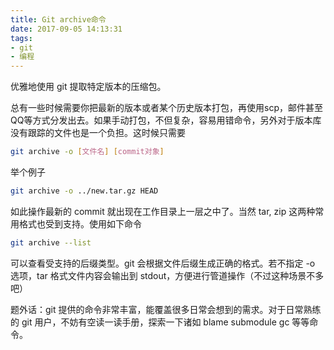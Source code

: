 ```yaml
---
title: Git archive命令
date: 2017-09-05 14:13:31
tags:
- git
- 编程
---
```


优雅地使用 git 提取特定版本的压缩包。

总有一些时候需要你把最新的版本或者某个历史版本打包，再使用scp，邮件甚至QQ等方式分发出去。如果手动打包，不但复杂，容易用错命令，另外对于版本库没有跟踪的文件也是一个负担。这时候只需要

```bash
git archive -o [文件名] [commit对象]
```

举个例子

```bash
git archive -o ../new.tar.gz HEAD
```

如此操作最新的 commit 就出现在工作目录上一层之中了。当然 tar, zip 这两种常用格式也受到支持。使用如下命令

```bash
git archive --list
```

可以查看受支持的后缀类型。git 会根据文件后缀生成正确的格式。若不指定 -o 选项，tar 格式文件内容会输出到 stdout，方便进行管道操作（不过这种场景不多吧）

题外话：git 提供的命令非常丰富，能覆盖很多日常会想到的需求。对于日常熟练的 git 用户，不妨有空读一读手册，探索一下诸如 blame submodule gc 等等命令。
